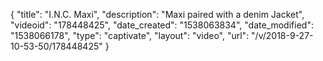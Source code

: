 {
    "title": "I.N.C. Maxi",
    "description": "Maxi paired with a denim Jacket",
    "videoid": "178448425",
    "date_created": "1538063834",
    "date_modified": "1538066178",
    "type": "captivate",
    "layout": "video",
    "url": "\/v\/2018-9-27-10-53-50\/178448425"
}